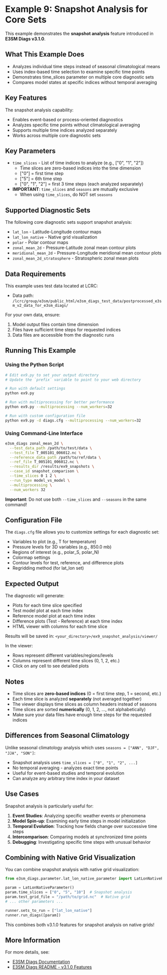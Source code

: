 # Example 9: Snapshot Analysis for Core Sets

This example demonstrates the **snapshot analysis** feature introduced in **E3SM Diags v3.1.0**.

## What This Example Does

- Analyzes individual time steps instead of seasonal climatological means
- Uses index-based time selection to examine specific time points
- Demonstrates time_slices parameter on multiple core diagnostic sets
- Compares model states at specific indices without temporal averaging

## Key Features

The snapshot analysis capability:
- Enables event-based or process-oriented diagnostics
- Analyzes specific time points without climatological averaging
- Supports multiple time indices analyzed separately
- Works across multiple core diagnostic sets

## Key Parameters

- `time_slices` - List of time indices to analyze (e.g., ["0", "1", "2"])
  - Time slices are zero-based indices into the time dimension
  - ["0"] = first time step
  - ["5"] = 6th time step
  - ["0", "1", "2"] = first 3 time steps (each analyzed separately)
- **IMPORTANT**: `time_slices` and `seasons` are mutually exclusive
  - When using `time_slices`, do NOT set `seasons`

## Supported Diagnostic Sets

The following core diagnostic sets support snapshot analysis:
- `lat_lon` - Latitude-Longitude contour maps
- `lat_lon_native` - Native grid visualization
- `polar` - Polar contour maps
- `zonal_mean_2d` - Pressure-Latitude zonal mean contour plots
- `meridional_mean_2d` - Pressure-Longitude meridional mean contour plots
- `zonal_mean_2d_stratosphere` - Stratospheric zonal mean plots

## Data Requirements

This example uses test data located at LCRC:
- Data path: `/lcrc/group/e3sm/public_html/e3sm_diags_test_data/postprocessed_e3sm_v2_data_for_e3sm_diags/`

For your own data, ensure:
1. Model output files contain time dimension
2. Files have sufficient time steps for requested indices
3. Data files are accessible from the diagnostic runs

## Running This Example

### Using the Python Script

```bash
# Edit ex9.py to set your output directory
# Update the `prefix` variable to point to your web directory

# Run with default settings
python ex9.py

# Run with multiprocessing for better performance
python ex9.py --multiprocessing --num_workers=32

# Run with custom configuration file
python ex9.py -d diags.cfg --multiprocessing --num_workers=32
```

### Using Command-Line Interface

```bash
e3sm_diags zonal_mean_2d \
  --test_data_path /path/to/test/data \
  --test_file T_005101_006012.nc \
  --reference_data_path /path/to/ref/data \
  --ref_file T_005101_006012.nc \
  --results_dir /results/ex9_snapshots \
  --case_id snapshot_comparison \
  --time_slices 0 1 2 \
  --run_type model_vs_model \
  --multiprocessing \
  --num_workers 32
```

**Important**: Do not use both `--time_slices` and `--seasons` in the same command!

## Configuration File

The `diags.cfg` file allows you to customize settings for each diagnostic set:
- Variables to plot (e.g., T for temperature)
- Pressure levels for 3D variables (e.g., 850.0 mb)
- Regions of interest (e.g., polar_S, polar_N)
- Colormap settings
- Contour levels for test, reference, and difference plots
- Regridding method (for lat_lon set)

## Expected Output

The diagnostic will generate:
- Plots for each time slice specified
- Test model plot at each time index
- Reference model plot at each time index
- Difference plots (Test - Reference) at each time index
- HTML viewer with columns for each time slice

Results will be saved in: `<your_directory>/ex9_snapshot_analysis/viewer/`

In the viewer:
- Rows represent different variables/regions/levels
- Columns represent different time slices (0, 1, 2, etc.)
- Click on any cell to see detailed plots

## Notes

- Time slices are **zero-based indices** (0 = first time step, 1 = second, etc.)
- Each time slice is analyzed **separately** (not averaged together)
- The viewer displays time slices as column headers instead of seasons
- Time slices are sorted **numerically** (0, 1, 2, ..., not alphabetically)
- Make sure your data files have enough time steps for the requested indices

## Differences from Seasonal Climatology

Unlike seasonal climatology analysis which uses `seasons = ["ANN", "DJF", "JJA", "SON"]`:
- Snapshot analysis uses `time_slices = ["0", "1", "2", ...]`
- No temporal averaging - analyzes exact time points
- Useful for event-based studies and temporal evolution
- Can analyze any arbitrary time index in your dataset

## Use Cases

Snapshot analysis is particularly useful for:
1. **Event Studies**: Analyzing specific weather events or phenomena
2. **Model Spin-up**: Examining early time steps in model initialization
3. **Temporal Evolution**: Tracking how fields change over successive time steps
4. **Intercomparison**: Comparing models at synchronized time points
5. **Debugging**: Investigating specific time steps with unusual behavior

## Combining with Native Grid Visualization

You can combine snapshot analysis with native grid visualization:

```python
from e3sm_diags.parameter.lat_lon_native_parameter import LatLonNativeParameter

param = LatLonNativeParameter()
param.time_slices = ["0", "5", "10"]  # Snapshot analysis
param.test_grid_file = "/path/to/grid.nc"  # Native grid
# ... other parameters ...

runner.sets_to_run = ["lat_lon_native"]
runner.run_diags([param])
```

This combines both v3.1.0 features for snapshot analysis on native grids!

## More Information

For more details, see:
- [E3SM Diags Documentation](https://e3sm-project.github.io/e3sm_diags)
- [E3SM Diags README - v3.1.0 Features](https://github.com/E3SM-Project/e3sm_diags#new-features-in-v310)
